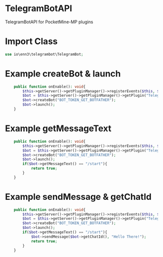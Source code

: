 # TelegramBotAPI
TelegramBotAPI for PocketMine-MP plugins

# Import Class
```php
use io\enn3\telegrambot\TelegramBot;
```

# Example createBot & launch
```php
    public function onEnable(): void{
        $this->getServer()->getPluginManager()->registerEvents($this, $this);
        $bot = $this->getServer()->getPluginManager()->getPlugin("TelegramBot");
        $bot->createBot("BOT_TOKEN_GET_BOTFATHER");
        $bot->launch();
    }
```

# Example getMessageText
```php
    public function onEnable(): void{
        $this->getServer()->getPluginManager()->registerEvents($this, $this);
        $bot = $this->getServer()->getPluginManager()->getPlugin("TelegramBot");
        $bot->createBot("BOT_TOKEN_GET_BOTFATHER");
        $bot->launch();
        if($bot->getMessageText() == "/start"){
            return true;
        }
    }
```

# Example sendMessage & getChatId
```php
    public function onEnable(): void{
        $this->getServer()->getPluginManager()->registerEvents($this, $this);
        $bot = $this->getServer()->getPluginManager()->getPlugin("TelegramBot");
        $bot->createBot("BOT_TOKEN_GET_BOTFATHER");
        $bot->launch();
        if($bot->getMessageText() == "/start"){
            $bot->sendMessage($bot->getChatId(), "Hello There!");
            return true;
        }
    }
```
